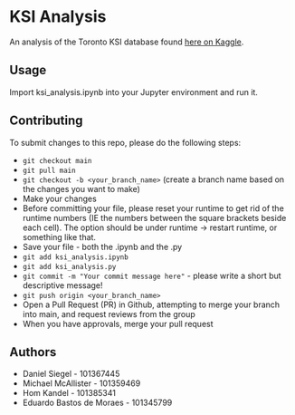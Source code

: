 # KSI Analysis

An analysis of the Toronto KSI database found [here on Kaggle](https://www.kaggle.com/jrmistry/killed-or-seriously-injured-ksi-toronto-clean).

## Usage

Import ksi_analysis.ipynb into your Jupyter environment and run it.

## Contributing

To submit changes to this repo, please do the following steps:
- `git checkout main`
- `git pull main`
- `git checkout -b <your_branch_name>` (create a branch name based on the changes you want to make)
- Make your changes
- Before committing your file, please reset your runtime to get rid of the runtime numbers (IE the numbers between the square brackets beside each cell). The option should be under runtime -> restart runtime, or something like that.
- Save your file - both the .ipynb and the .py
- `git add ksi_analysis.ipynb`
- `git add ksi_analysis.py`
- `git commit -m "Your commit message here"` - please write a short but descriptive message!
- `git push origin <your_branch_name>`
- Open a Pull Request (PR) in Github, attempting to merge your branch into main, and request reviews from the group
- When you have approvals, merge your pull request

## Authors
- Daniel Siegel - 101367445
- Michael McAllister - 101359469
- Hom Kandel - 101385341
- Eduardo Bastos de Moraes - 101345799
